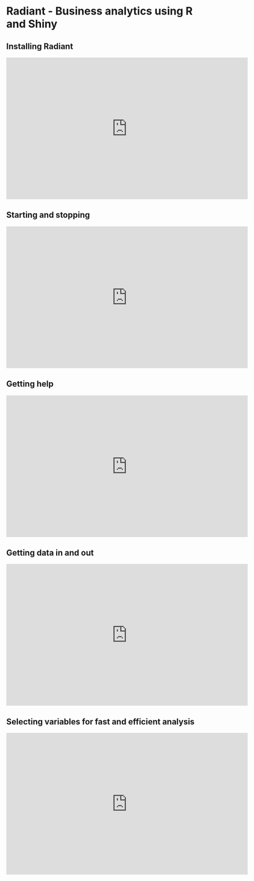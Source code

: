 # Radiant - Business analytics using R and Shiny


## Installing Radiant

<iframe width="640" height="375" src="https://www.youtube.com/embed/NEPSFiHH_dw" frameborder="0" allowfullscreen></iframe>

## Starting and stopping

<iframe width="640" height="375" src="https://www.youtube.com/embed/fC3EMC7N7_w" frameborder="0" allowfullscreen></iframe>

## Getting help

<iframe width="640" height="375" src="https://www.youtube.com/embed/O4w7eTmBh5M" frameborder="0" allowfullscreen></iframe>

## Getting data in and out

<iframe width="640" height="375" src="https://www.youtube.com/embed/ojNeFoMm4uQ" frameborder="0" allowfullscreen></iframe>

## Selecting variables for fast and efficient analysis

<iframe width="640" height="375" src="https://www.youtube.com/embed/-pWmlaRzbNk" frameborder="0" allowfullscreen></iframe>

<!--
## Visualizing data

<iframe width="640" height="375" src="" frameborder="0" allowfullscreen></iframe>

## Generating predictions from regression and GLM

<iframe width="640" height="375" src="//www.youtube.com/embed/Xp1REGAewGU" frameborder="0" allowfullscreen></iframe>

## Creating a report

<iframe width="640" height="375" src="//www.youtube.com/embed/T_NQPfrWN-g" frameborder="0" allowfullscreen></iframe>

 --><!--

## View data in table form
## Visualize data
## Explore data
## Transform data
-->

## License


Radiant is licensed under the <a href="http://www.tldrlegal.com/l/AGPL3" target="\_blank">AGPLv3</a>. The documentation and videos on this site and the radiant help files are licensed under the creative commons attribution, non-commercial, share-alike license <a href="http://creativecommons.org/licenses/by-nc-sa/4.0/" target="_blank">CC-NC-SA</a>.

As a summary, the AGPLv3 license requires, attribution, including copyright and license information in copies of the software, stating changes if the code is modified, and disclosure of all source code. Details are in the COPYING file.

If you are interested in using Radiant please email me at radiant@rady.ucsd.edu

&copy; Vincent Nijs (2015) <a rel="license" href="http://creativecommons.org/licenses/by-nc-sa/4.0/" target="_blank"><img alt="Creative Commons License" style="border-width:0" src="imgs/80x15.png" /></a>
